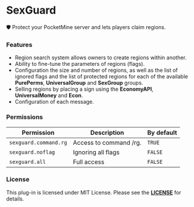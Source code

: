 # SexGuard

🛡️ Protect your PocketMine server and lets players claim regions.
<br>

### Features
- Region search system allows owners to create regions within another.
- Ability to fine-tune the parameters of regions (flags).
- Configuration the size and number of regions, as well as the list of ignored flags and the list of protected regions for each of the available **PurePerms**, **UniversalGroup** and **SexGroup** groups.
- Selling regions by placing a sign using the **EconomyAPI**, **UniversalMoney** and **Econ**.
- Configuration of each message.

### Permissions

Permission | Description | By default
--- | --- | ---
`sexguard.command.rg` | Access to command /rg. | `TRUE`
`sexguard.noflag` | Ignoring all flags| `FALSE`
`sexguard.all` | Full access | `FALSE`

### License
This plug-in is licensed under MIT License. Please see the [**LICENSE**](LICENSE) for details.
